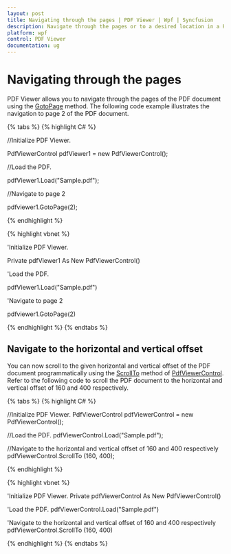 ```yaml
---
layout: post
title: Navigating through the pages | PDF Viewer | Wpf | Syncfusion
description: Navigate through the pages or to a desired location in a PDF file programmatically using Syncfusion PDF Viewer WPF.
platform: wpf
control: PDF Viewer
documentation: ug
---
```


# Navigating through the pages

PDF Viewer allows you to navigate through the pages of the PDF document using the [GotoPage](https://help.syncfusion.com/cr/wpf/Syncfusion.Windows.PdfViewer.PdfViewerControl.html#Syncfusion_Windows_PdfViewer_PdfViewerControl_GotoPage_System_Int32_) method. The following code example illustrates the navigation to page 2 of the PDF document.

{% tabs %}
{% highlight C# %}

//Initialize PDF Viewer.

PdfViewerControl pdfViewer1 = new PdfViewerControl();



//Load the PDF.

pdfViewer1.Load("Sample.pdf");


//Navigate to page 2

pdfviewer1.GotoPage(2);

{% endhighlight %}

{% highlight vbnet %}

'Initialize PDF Viewer.

Private pdfViewer1 As New PdfViewerControl()



'Load the PDF.

pdfViewer1.Load("Sample.pdf")

'Navigate to page 2

pdfviewer1.GotoPage(2)

{% endhighlight %}
{% endtabs %}

## Navigate to the horizontal and vertical offset
You can now scroll to the given horizontal and vertical offset of the PDF document programmatically using the [ScrollTo](https://help.syncfusion.com/cr/wpf/Syncfusion.Windows.PdfViewer.PdfViewerControl.html#Syncfusion_Windows_PdfViewer_PdfViewerControl_ScrollTo_System_Double_) method of [PdfViewerControl](https://help.syncfusion.com/cr/wpf/Syncfusion.Windows.PdfViewer.PdfViewerControl.html). Refer to the following code to scroll the PDF document to the horizontal and vertical offset of 160 and 400 respectively.

{% tabs %}
{% highlight C# %}

//Initialize PDF Viewer.
PdfViewerControl pdfViewerControl = new PdfViewerControl();

//Load the PDF.
pdfViewerControl.Load("Sample.pdf");

//Navigate to the horizontal and vertical offset of 160 and 400 respectively
pdfViewerControl.ScrollTo (160, 400);

{% endhighlight %}

{% highlight vbnet %}

'Initialize PDF Viewer.
Private pdfViewerControl As New PdfViewerControl()

'Load the PDF.
pdfViewerControl.Load("Sample.pdf")

'Navigate to the horizontal and vertical offset of 160 and 400 respectively
pdfViewerControl.ScrollTo (160, 400)

{% endhighlight %}
{% endtabs %}
